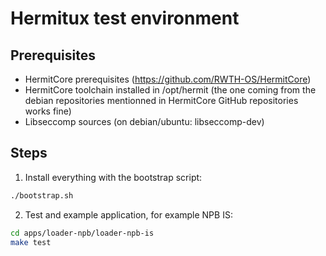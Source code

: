 # Hermitux test environment

## Prerequisites
  - HermitCore prerequisites (https://github.com/RWTH-OS/HermitCore)
  - HermitCore toolchain installed in /opt/hermit (the one coming from the
  debian repositories mentionned in HermitCore GitHub repositories works fine)
  - Libseccomp sources (on debian/ubuntu: libseccomp-dev)

## Steps

1. Install everything with the bootstrap script:

```bash
./bootstrap.sh
```

2. Test and example application, for example NPB IS:
```bash
cd apps/loader-npb/loader-npb-is
make test
```
